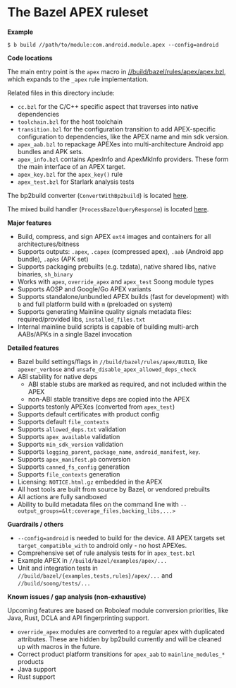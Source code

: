 # The Bazel APEX ruleset

**Example**

```
$ b build //path/to/module:com.android.module.apex --config=android
```

**Code locations**

The main entry point is the `apex` macro in [//build/bazel/rules/apex/apex.bzl](https://cs.android.com/android/platform/superproject/+/master:build/bazel/rules/apex/apex.bzl?q=f:apex.bzl), which expands to the `_apex` rule implementation.

Related files in this directory include:

*   `cc.bzl` for the C/C++ specific aspect that traverses into native dependencies
*   `toolchain.bzl` for the host toolchain
*   `transition.bzl` for the configuration transition to add APEX-specific configuration to dependencies, like the APEX name and min sdk version.
*   `apex_aab.bzl` to repackage APEXes into multi-architecture Android app bundles and APK sets.
*   `apex_info.bzl` contains ApexInfo and ApexMkInfo providers. These form the main interface of an APEX target.
*   `apex_key.bzl` for the `apex_key()` rule
*   `apex_test.bzl` for Starlark analysis tests

The bp2build converter (`ConvertWithBp2build`) is located [here](https://cs.android.com/android/platform/superproject/+/master:build/soong/apex/apex.go;l=3469;drc=4d247e6f21004d3998bf32d46c22111a380b81af).

The mixed build handler (`ProcessBazelQueryResponse`) is located [here](https://cs.android.com/android/platform/superproject/+/master:build/soong/apex/apex.go;l=1888;drc=4d247e6f21004d3998bf32d46c22111a380b81af).

**Major features**

*   Build, compress, and sign APEX `ext4` images and containers for all architectures/bitness
*   Supports outputs: `.apex`, `.capex` (compressed apex), `.aab` (Android app bundle), `.apks` (APK set)
*   Supports packaging prebuilts (e.g. tzdata), native shared libs, native binaries, `sh_binary`
*   Works with `apex`, `override_apex` and `apex_test` Soong module types
*   Supports AOSP and Google/Go APEX variants
*   Supports standalone/unbundled APEX builds (fast for development) with `b` and full platform build with `m` (preloaded on system)
*   Supports generating Mainline quality signals metadata files: required/provided libs, `installed_files.txt`
*   Internal mainline build scripts is capable of building multi-arch AABs/APKs in a single Bazel invocation

**Detailed features**

*   Bazel build settings/flags in `//build/bazel/rules/apex/BUILD`, like `apexer_verbose` and `unsafe_disable_apex_allowed_deps_check`
*   ABI stability for native deps
    *   ABI stable stubs are marked as required, and not included within the APEX
    *   non-ABI stable transitive deps are copied into the APEX
*   Supports testonly APEXes (converted from `apex_test`)
*   Supports default certificates with product config
*   Supports default `file_contexts`
*   Supports `allowed_deps.txt` validation
*   Supports `apex_available` validation
*   Supports `min_sdk_version` validation
*   Supports `logging_parent`, `package_name`, `android_manifest`, `key`.
*   Supports `apex_manifest.pb` conversion
*   Supports `canned_fs_config` generation
*   Supports `file_contexts` generation
*   Licensing: `NOTICE.html.gz` embedded in the APEX
*   All host tools are built from source by Bazel, or vendored prebuilts
*   All actions are fully sandboxed
*   Ability to build metadata files on the command line with `--output_groups=&lt;coverage_files,backing_libs,...>`

**Guardrails / others**

*   `--config=android` is needed to build for the device. All APEX targets set `target_compatible_with` to android only - no host APEXes.
*   Comprehensive set of rule analysis tests for in `apex_test.bzl`
*   Example APEX in `//build/bazel/examples/apex/...`
*   Unit and integration tests in `//build/bazel/{examples,tests,rules}/apex/...` and `//build/soong/tests/...`

**Known issues / gap analysis (non-exhaustive)**

Upcoming features are based on Roboleaf module conversion priorities, like Java, Rust, DCLA and API fingerprinting support.

*  `override_apex` modules are converted to a regular apex with duplicated attributes. These are hidden by bp2build currently and will be cleaned up with macros in the future.
*   Correct product platform transitions for `apex_aab` to `mainline_modules_*` products
*   Java support
*   Rust support

